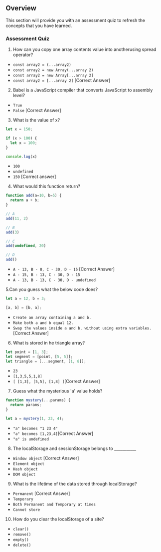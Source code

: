 ## Overview

This section will provide you with an assessment quiz to refresh the concepts that you have learned.


### Assessment Quiz

1. How can you copy one array contents value into anotherusing spread operator?
- `const array2 = (...array2)`
- `const array2 = new Array(...array 2)`
- `const array2 = new Array[...array 2]`
- `const array2 = [...array 2]` [Correct Answer]

2. Babel is a JavaScript compiler that converts JavaScript to assembly level?
- `True`
- `False` [Correct Answer]

3. What is the value of x?
```js
let x = 150;

if (x > 100) {
  let x = 100;
}

console.log(x)
```
-   `100`
-   `undefined`
-   `150` [Correct answer]

4. What would this function return?
```js
function add(a=10, b=5) {
  return a + b;
}

// A
add(11, 2)

// B
add(3)

// C
add(undefined, 20)

// D
add()
```
- `A - 13, B - 8, C - 30, D - 15` [Correct Answer]
- `A - 15, B - 13, C - 30, D - 15`
- `A - 13, B - 13, C - 30, D - undefined`

5.Can you guess what the below code does?
```js
let a = 12, b = 3;

[a, b] = [b, a];
```
 - `Create an array containing a and b.`
 - `Make both a and b equal 12.`
 - `Swap the values inside a and b, without using extra variables.` [Correct Answer]

6. What is stored in he triangle array?
```js
let point = [1, 3];
let segment = [point, [5, 5]];
let triangle = [...segment, [1, 8]];
```
- `23`
- `[1,3,5,5,1,8]`
- `[ [1,3], [5,5], [1,8] ]`[Correct Answer]

7. Guess what the mysterious 'a' value holds?
```js
function mystery(...params) {
  return params;
}

let a = mystery(1, 23, 4);
```
- `"a" becomes "1 23 4"`
- `"a" becomes [1,23,4]`[Correct Answer]
- `"a" is undefined`

8. The localStorage and sessionStorage belongs to ___________
- `Window object` [Correct Answer]
- `Element object`
- `Hash object`
- `DOM object`

9. What is the lifetime of the data stored through localStorage?
- `Permanent` [Correct Answer]
- `Temporary`
- `Both Permanent and Temporary at times`
- `Cannot store`

10. How do you clear the localStorage of a site?
- `clear()`
- `remove()`
- `empty()`
- `delete()`
